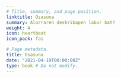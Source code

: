 ```yaml
---
# Title, summary, and page position.
linktitle: Osasuna
summary: Alorraren deskribapen labur bat?
weight: 4
icon: heartbeat
icon_pack: fas

# Page metadata.
title: Osasuna
date: "2021-04-19T00:00:00Z"
type: book # Do not modify.
---
```


